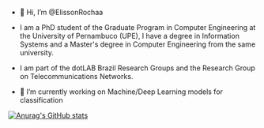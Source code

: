 - 👋 Hi, I’m @ElissonRochaa

- I am a PhD student of the Graduate Program in Computer Engineering at the University of Pernambuco (UPE), I have a degree in Information Systems and a Master's degree in Computer Engineering from the same university. 

- I am part of the dotLAB Brazil Research Groups and the Research Group on Telecommunications Networks.

- 🔭 I’m currently working on Machine/Deep Learning models for classification

[![Anurag's GitHub stats](https://github-readme-stats.vercel.app/api?username=ElissonRochaa)](https://github.com/Elissonrochaa/github-readme-stats)


